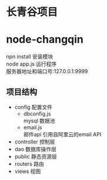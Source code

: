 长青谷项目
=
# node-changqin  
 npn install 安装模块  
 node app.js  运行程序  
 服务器地址和端口号:127.0.0.1:9999
 
 
项目结构  
--  

* config  配置文件  
  * dbconfig.js  
  mysql 数据池
  * email.js  
  邮件api 引用自阿里云的email API  
* controller 控制层
* dao 数据库操作层  
* public 静态资源层
* routers 路由
* views 视图
